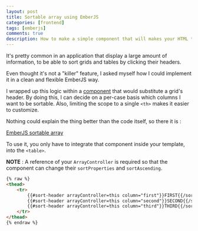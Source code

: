 ```yaml
---
layout: post
title: Sortable array using EmberJS
categories: [frontend]
tags: [emberjs]
comments: true
description: How to make a simple component that will makes your HTML tables sortable.
---
```


It's pretty common in an application that display a large amount of information, to be able to sort grids and tables by clicking their headers.

Even thought it's not a "killer" feature, I asked myself how I could implement it in a clean and flexible EmberJS way.

I wrapped up this logic within a [component](http://emberjs.com/guides/components/) that would substitute a grid's header. By doing this, I can decide on a per-case basis which columns I want to be sortable. Also, limiting the scope to a single `<th>` makes it easier to customize.

Nothing could explain the thing better than the code itself, so there it is :

<a class="jsbin-embed" href="http://emberjs.jsbin.com/jorece/24/embed?js,output">EmberJS sortable array</a><script src="http://static.jsbin.com/js/embed.js"></script>


To use it, you only have to integrate that component inside your template, into the `<table>`.

**NOTE** : A reference of your `ArrayController` is required so that the component can change their `sortProperties` and `sortAscending`.

```HTML
{% raw %}
<thead>
    <tr>
        {{#sort-header arrayController=this column="first"}}FIRST{{/sort-header}}
        {{#sort-header arrayController=this column="second"}}SECOND{{/sort-header}}
        {{#sort-header arrayController=this column="third"}}THIRD{{/sort-header}}
    </tr>
</thead>
{% endraw %}
```

